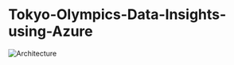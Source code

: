 # Tokyo-Olympics-Data-Insights-using-Azure
![Architecture](https://github.com/user-attachments/assets/5f0b1983-d1c9-4f40-a074-ed1214eb0285)
